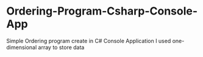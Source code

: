 # Ordering-Program-Csharp-Console-App
Simple Ordering program create in C# Console Application
I used one-dimensional array to store data
